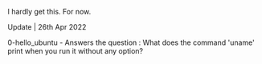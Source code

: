 I hardly get this. For now.

Update | 26th Apr 2022

0-hello_ubuntu - Answers the question : What does the command 'uname' print when you run it without any option?
